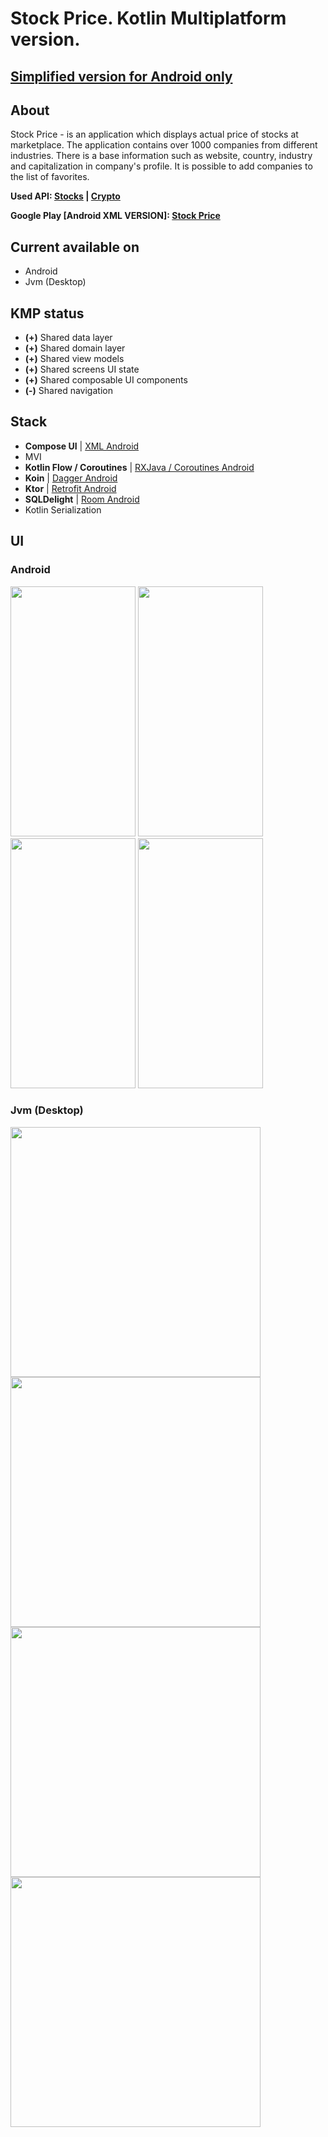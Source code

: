 # Stock Price. Kotlin Multiplatform version. 
## [Simplified version for Android only](https://github.com/NichitaFerelin/Stock_Price/tree/simplified_for_android_only)

## About
Stock Price - is an application which displays actual price of stocks at marketplace. The application contains over 1000 companies from different industries. There is a base information such as website, country, industry and capitalization in company's profile. It is possible to add companies to the list of favorites. 

**Used API: [Stocks](https://finnhub.io/) | [Crypto](https://nomics.com/docs/)**

**Google Play [Android XML VERSION]: [Stock Price](https://play.google.com/store/apps/details?id=com.ferelin.stockprice)**

## Current available on
- Android
- Jvm (Desktop)

## KMP status
- **(+)** Shared data layer 
- **(+)** Shared domain layer 
- **(+)** Shared view models 
- **(+)** Shared screens UI state 
- **(+)** Shared composable UI components 
- **(-)** Shared navigation 


## Stack
- **Compose UI** | [XML Android](https://github.com/NichitaFerelin/Android_Stock_Price/tree/xml)
- MVI
- **Kotlin Flow / Coroutines** | [RXJava / Coroutines Android](https://github.com/NichitaFerelin/Android_Stock_Price/tree/rx_java_as_data_stream_instead_of_kotlin_flow)
- **Koin** | [Dagger Android](https://github.com/NichitaFerelin/Android_Stock_Price/tree/retrofit_dagger2_room)
- **Ktor** | [Retrofit Android](https://github.com/NichitaFerelin/Android_Stock_Price/tree/retrofit_dagger2_room)
- **SQLDelight** | [Room Android](https://github.com/NichitaFerelin/Android_Stock_Price/tree/retrofit_dagger2_room)
- Kotlin Serialization

## UI
### Android
<p float="middle">
  <img src="https://github.com/NichitaFerelin/Stock_Price/blob/master/dev-preview/android_1.jpg" height="400" width = "200"/>
  <img src="https://github.com/NichitaFerelin/Stock_Price/blob/master/dev-preview/android_2.jpg" height="400" width = "200"/>
  <img src="https://github.com/NichitaFerelin/Stock_Price/blob/master/dev-preview/android_3.jpg" height="400" width = "200"/>
  <img src="https://github.com/NichitaFerelin/Stock_Price/blob/master/dev-preview/android_4.jpg" height="400" width = "200"/>
 </p>

### Jvm (Desktop)
<p float="middle">
  <img src="https://github.com/NichitaFerelin/Stock_Price/blob/master/dev-preview/desktop_1.png" height="400"/>
  <img src="https://github.com/NichitaFerelin/Stock_Price/blob/master/dev-preview/desktop_2.png" height="400"/>
  <img src="https://github.com/NichitaFerelin/Stock_Price/blob/master/dev-preview/desktop_3.png" height="400"/>
  <img src="https://github.com/NichitaFerelin/Stock_Price/blob/master/dev-preview/desktop_4.png" height="400"/>
 </p>
